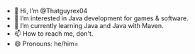 - 👋 Hi, I’m @Thatguyrex04
- 👀 I’m interested in Java development for games & software.
- 🌱 I’m currently learning Java and Java with Maven.
- 📫 How to reach me, don't.
- 😄 Pronouns: he/him=
